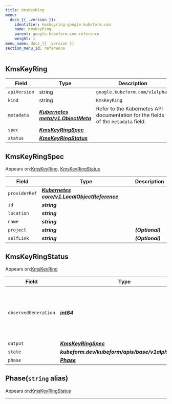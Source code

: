 ```yaml
---
title: KmsKeyRing
menu:
  docs_{{ .version }}:
    identifier: kmskeyring-google.kubeform.com
    name: KmsKeyRing
    parent: google.kubeform.com-reference
    weight: 1
menu_name: docs_{{ .version }}
section_menu_id: reference
---
```


## KmsKeyRing
| Field | Type | Description |
| ------ | ----- | ----------- |
| `apiVersion` | string | `google.kubeform.com/v1alpha1` |
|    `kind` | string | `KmsKeyRing` |
| `metadata` | ***[Kubernetes meta/v1.ObjectMeta](https://v1-18.docs.kubernetes.io/docs/reference/generated/kubernetes-api/v1.18/#objectmeta-v1-meta)***|Refer to the Kubernetes API documentation for the fields of the `metadata` field.|
| `spec` | ***[KmsKeyRingSpec](#kmskeyringspec)***||
| `status` | ***[KmsKeyRingStatus](#kmskeyringstatus)***||
## KmsKeyRingSpec

Appears on:[KmsKeyRing](#kmskeyring), [KmsKeyRingStatus](#kmskeyringstatus)

| Field | Type | Description |
| ------ | ----- | ----------- |
| `providerRef` | ***[Kubernetes core/v1.LocalObjectReference](https://v1-18.docs.kubernetes.io/docs/reference/generated/kubernetes-api/v1.18/#localobjectreference-v1-core)***||
| `id` | ***string***||
| `location` | ***string***||
| `name` | ***string***||
| `project` | ***string***| ***(Optional)*** |
| `selfLink` | ***string***| ***(Optional)*** |
## KmsKeyRingStatus

Appears on:[KmsKeyRing](#kmskeyring)

| Field | Type | Description |
| ------ | ----- | ----------- |
| `observedGeneration` | ***int64***| ***(Optional)*** Resource generation, which is updated on mutation by the API Server.|
| `output` | ***[KmsKeyRingSpec](#kmskeyringspec)***| ***(Optional)*** |
| `state` | ***kubeform.dev/kubeform/apis/base/v1alpha1.State***| ***(Optional)*** |
| `phase` | ***[Phase](#phase)***| ***(Optional)*** |
## Phase(`string` alias)

Appears on:[KmsKeyRingStatus](#kmskeyringstatus)

---
